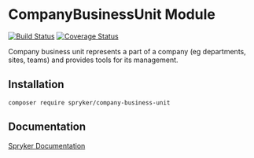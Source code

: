 # CompanyBusinessUnit Module
[![Build Status](https://travis-ci.org/spryker/CompanyBusinessUnit.svg)](https://travis-ci.org/spryker/CompanyBusinessUnit)
[![Coverage Status](https://coveralls.io/repos/github/spryker/CompanyBusinessUnit/badge.svg)](https://coveralls.io/github/spryker/CompanyBusinessUnit)

Company business unit represents a part of a company (eg departments, sites, teams) and provides tools for its management.

## Installation

```
composer require spryker/company-business-unit
```

## Documentation

[Spryker Documentation](https://academy.spryker.com/developing_with_spryker/module_guide/modules.html)
